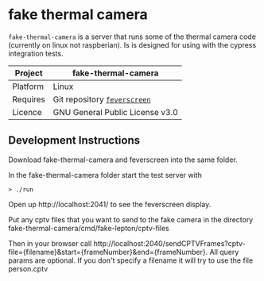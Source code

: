 # fake thermal camera

`fake-thermal-camera` is a server that runs some of the thermal camera code (currently on linux not raspberian).   Is is designed for using with the cypress integration tests.

Project | fake-thermal-camera
---|---
Platform | Linux
Requires | Git repository [`feverscreen`](https://github.com/feverscreen/feverscreen)
Licence | GNU General Public License v3.0

## Development Instructions

Download fake-thermal-camera and feverscreen into the same folder.

In the fake-thermal-camera folder start the test server with
```
> ./run
```

Open up http://localhost:2041/ to see the feverscreen display.

Put any cptv files that you want to send to the fake camera in the directory fake-thermal-camera/cmd/fake-lepton/cptv-files

Then in your browser call http://localhost:2040/sendCPTVFrames?cptv-file={filename}&start={frameNumber}&end={frameNumber}.
All query params are optional.  If you don't specify a filename it will try to use the file person.cptv
